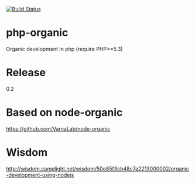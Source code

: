 [![Build Status](https://travis-ci.org/peterdenev/php-organic.svg?branch=travis)](https://travis-ci.org/peterdenev/php-organic)

php-organic
============

Organic development in php
(require PHP>=5.3)

Release
=============
0.2

Based on node-organic
=====
https://github.com/VarnaLab/node-organic

Wisdom
=====
http://wisdom.camplight.net/wisdom/50e85f3cb48c7a2213000002/organic-development-using-nodejs
